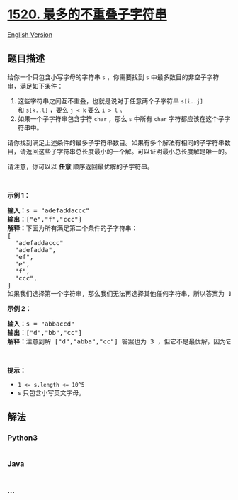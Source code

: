 # [1520. 最多的不重叠子字符串](https://leetcode-cn.com/problems/maximum-number-of-non-overlapping-substrings)

[English Version](/solution/1500-1599/1520.Maximum%20Number%20of%20Non-Overlapping%20Substrings/README_EN.md)

## 题目描述

<!-- 这里写题目描述 -->

<p>给你一个只包含小写字母的字符串&nbsp;<code>s</code>&nbsp;，你需要找到 <code>s</code>&nbsp;中最多数目的非空子字符串，满足如下条件：</p>

<ol>
	<li>这些字符串之间互不重叠，也就是说对于任意两个子字符串&nbsp;<code>s[i..j]</code> 和&nbsp;<code>s[k..l]</code>&nbsp;，要么&nbsp;<code>j &lt; k</code>&nbsp;要么&nbsp;<code>i &gt; l</code>&nbsp;。</li>
	<li>如果一个子字符串包含字符&nbsp;<code>char</code> ，那么&nbsp;<code>s</code>&nbsp;中所有&nbsp;<code>char</code> 字符都应该在这个子字符串中。</li>
</ol>

<p>请你找到满足上述条件的最多子字符串数目。如果有多个解法有相同的子字符串数目，请返回这些子字符串总长度最小的一个解。可以证明最小总长度解是唯一的。</p>

<p>请注意，你可以以 <strong>任意</strong>&nbsp;顺序返回最优解的子字符串。</p>

<p>&nbsp;</p>

<p><strong>示例 1：</strong></p>

<pre><strong>输入：</strong>s = &quot;adefaddaccc&quot;
<strong>输出：</strong>[&quot;e&quot;,&quot;f&quot;,&quot;ccc&quot;]
<strong>解释：</strong>下面为所有满足第二个条件的子字符串：
[
&nbsp; &quot;adefaddaccc&quot;
&nbsp; &quot;adefadda&quot;,
&nbsp; &quot;ef&quot;,
&nbsp; &quot;e&quot;,
  &quot;f&quot;,
&nbsp; &quot;ccc&quot;,
]
如果我们选择第一个字符串，那么我们无法再选择其他任何字符串，所以答案为 1 。如果我们选择 &quot;adefadda&quot; ，剩下子字符串中我们只可以选择 &quot;ccc&quot; ，它是唯一不重叠的子字符串，所以答案为 2 。同时我们可以发现，选择 &quot;ef&quot; 不是最优的，因为它可以被拆分成 2 个子字符串。所以最优解是选择 [&quot;e&quot;,&quot;f&quot;,&quot;ccc&quot;] ，答案为 3 。不存在别的相同数目子字符串解。
</pre>

<p><strong>示例 2：</strong></p>

<pre><strong>输入：</strong>s = &quot;abbaccd&quot;
<strong>输出：</strong>[&quot;d&quot;,&quot;bb&quot;,&quot;cc&quot;]
<strong>解释：</strong>注意到解 [&quot;d&quot;,&quot;abba&quot;,&quot;cc&quot;] 答案也为 3 ，但它不是最优解，因为它的总长度更长。
</pre>

<p>&nbsp;</p>

<p><strong>提示：</strong></p>

<ul>
	<li><code>1 &lt;= s.length &lt;= 10^5</code></li>
	<li><code>s</code>&nbsp;只包含小写英文字母。</li>
</ul>

## 解法

<!-- 这里可写通用的实现逻辑 -->

<!-- tabs:start -->

### **Python3**

<!-- 这里可写当前语言的特殊实现逻辑 -->

```python

```

### **Java**

<!-- 这里可写当前语言的特殊实现逻辑 -->

```java

```

### **...**

```

```

<!-- tabs:end -->
